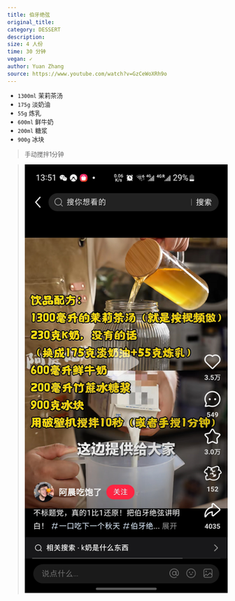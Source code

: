 ```yaml
---
title: 伯牙绝弦
original_title: 
category: DESSERT
description: 
size: 4 人份
time: 30 分钟 
vegan: ✓
author: Yuan Zhang
source: https://www.youtube.com/watch?v=GzCeWoXRh9o 
---
```


* `1300ml` 茉莉茶汤
* `175g` 淡奶油
* `55g` 炼乳
* `600ml` 鲜牛奶
* `200ml` 糖浆
* `900g` 冰块

> 手动搅拌1分钟
>

> ![](./assets/photos/boyajuexian.jpg)
